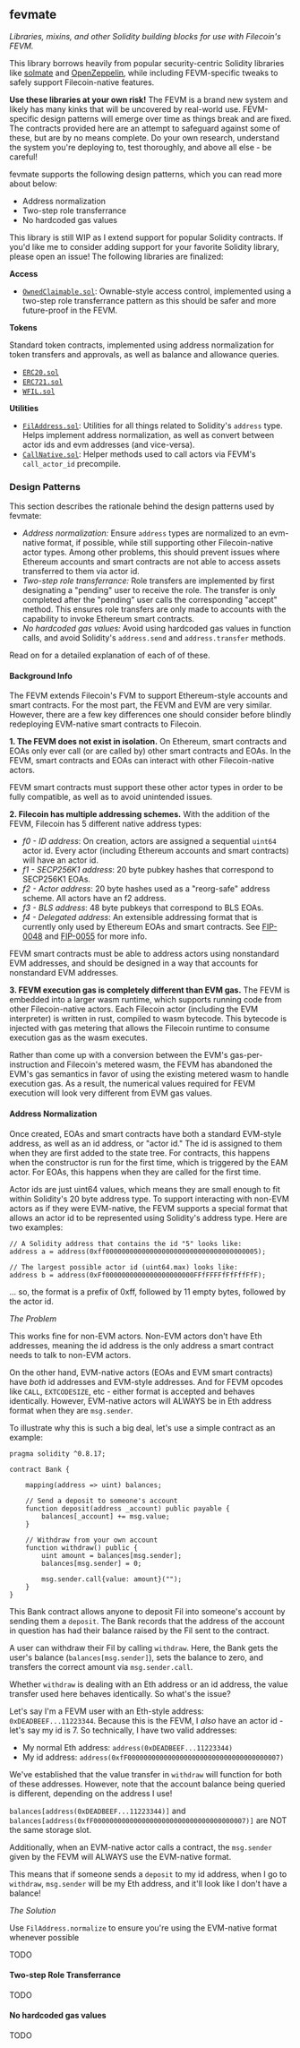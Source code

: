 ## fevmate

*Libraries, mixins, and other Solidity building blocks for use with Filecoin's FEVM.*

This library borrows heavily from popular security-centric Solidity libraries like [solmate](https://github.com/transmissions11/solmate) and [OpenZeppelin](https://github.com/OpenZeppelin/openzeppelin-contracts), while including FEVM-specific tweaks to safely support Filecoin-native features.

**Use these libraries at your own risk!** The FEVM is a brand new system and likely has many kinks that will be uncovered by real-world use. FEVM-specific design patterns will emerge over time as things break and are fixed. The contracts provided here are an attempt to safeguard against some of these, but are by no means complete. Do your own research, understand the system you're deploying to, test thoroughly, and above all else - be careful!

fevmate supports the following design patterns, which you can read more about below:
* Address normalization
* Two-step role transferrance
* No hardcoded gas values

This library is still WIP as I extend support for popular Solidity contracts. If you'd like me to consider adding support for your favorite Solidity library, please open an issue! The following libraries are finalized:

**Access**

* [`OwnedClaimable.sol`](./contracts/access/OwnedClaimable.sol): Ownable-style access control, implemented using a two-step role transferrance pattern as this should be safer and more future-proof in the FEVM.

**Tokens**

Standard token contracts, implemented using address normalization for token transfers and approvals, as well as balance and allowance queries.

* [`ERC20.sol`](./contracts/token/ERC20.sol)
* [`ERC721.sol`](./contracts/token/ERC721/ERC721.sol)
* [`WFIL.sol`](./contracts/token/WFIL.sol)

**Utilities**

* [`FilAddress.sol`](./contracts/utils/FilAddress.sol): Utilities for all things related to Solidity's `address` type. Helps implement address normalization, as well as convert between actor ids and evm addresses (and vice-versa).
* [`CallNative.sol`](./contracts/utils/CallNative.sol): Helper methods used to call actors via FEVM's `call_actor_id` precompile.

### Design Patterns

This section describes the rationale behind the design patterns used by fevmate:

* *Address normalization:* Ensure `address` types are normalized to an evm-native format, if possible, while still supporting other Filecoin-native actor types. Among other problems, this should prevent issues where Ethereum accounts and smart contracts are not able to access assets transferred to them via actor id.
* *Two-step role transferrance:* Role transfers are implemented by first designating a "pending" user to receive the role. The transfer is only completed after the "pending" user calls the corresponding "accept" method. This ensures role transfers are only made to accounts with the capability to invoke Ethereum smart contracts.
* *No hardcoded gas values:* Avoid using hardcoded gas values in function calls, and avoid Solidity's `address.send` and `address.transfer` methods.

Read on for a detailed explanation of each of of these.

#### Background Info

The FEVM extends Filecoin's FVM to support Ethereum-style accounts and smart contracts. For the most part, the FEVM and EVM are very similar. However, there are a few key differences one should consider before blindly redeploying EVM-native smart contracts to Filecoin.

**1. The FEVM does not exist in isolation.** On Ethereum, smart contracts and EOAs only ever call (or are called by) other smart contracts and EOAs. In the FEVM, smart contracts and EOAs can interact with other Filecoin-native actors. 

FEVM smart contracts must support these other actor types in order to be fully compatible, as well as to avoid unintended issues.

**2. Filecoin has multiple addressing schemes.** With the addition of the FEVM, Filecoin has 5 different native address types:

* *f0 - ID address*: On creation, actors are assigned a sequential `uint64` actor id. Every actor (including Ethereum accounts and smart contracts) will have an actor id.
* *f1 - SECP256K1 address*: 20 byte pubkey hashes that correspond to SECP256K1 EOAs.
* *f2 - Actor address*: 20 byte hashes used as a "reorg-safe" address scheme. All actors have an f2 address.
* *f3 - BLS address*: 48 byte pubkeys that correspond to BLS EOAs.
* *f4 - Delegated address*: An extensible addressing format that is currently only used by Ethereum EOAs and smart contracts. See [FIP-0048](https://github.com/filecoin-project/FIPs/blob/master/FIPS/fip-0048.md) and [FIP-0055](https://github.com/filecoin-project/FIPs/blob/master/FIPS/fip-0055.md) for more info.

FEVM smart contracts must be able to address actors using nonstandard EVM addresses, and should be designed in a way that accounts for nonstandard EVM addresses.

**3. FEVM execution gas is completely different than EVM gas.** The FEVM is embedded into a larger wasm runtime, which supports running code from other Filecoin-native actors. Each Filecoin actor (including the EVM interpreter) is written in rust, compiled to wasm bytecode. This bytecode is injected with gas metering that allows the Filecoin runtime to consume execution gas as the wasm executes.

Rather than come up with a conversion between the EVM's gas-per-instruction and Filecoin's metered wasm, the FEVM has abandoned the EVM's gas semantics in favor of using the existing metered wasm to handle execution gas. As a result, the numerical values required for FEVM execution will look very different from EVM gas values.

#### Address Normalization

Once created, EOAs and smart contracts have both a standard EVM-style address, as well as an id address, or "actor id." The id is assigned to them when they are first added to the state tree. For contracts, this happens when the constructor is run for the first time, which is triggered by the EAM actor. For EOAs, this happens when they are called for the first time.

Actor ids are just uint64 values, which means they are small enough to fit within Solidity's 20 byte address type. To support interacting with non-EVM actors as if they were EVM-native, the FEVM supports a special format that allows an actor id to be represented using Solidity's address type. Here are two examples:

```solidity
// A Solidity address that contains the id "5" looks like: 
address a = address(0xff00000000000000000000000000000000000005);

// The largest possible actor id (uint64.max) looks like:
address b = address(0xFf0000000000000000000000FFfFFFFfFfFffFfF);
```

... so, the format is a prefix of 0xff, followed by 11 empty bytes, followed by the actor id.

*The Problem*

This works fine for non-EVM actors. Non-EVM actors don't have Eth addresses, meaning the id address is the only address a smart contract needs to talk to non-EVM actors.

On the other hand, EVM-native actors (EOAs and EVM smart contracts) have *both* id addresses and EVM-style addresses. And for FEVM opcodes like `CALL`, `EXTCODESIZE`, etc - either format is accepted and behaves identically. However, EVM-native actors will ALWAYS be in Eth address format when they are `msg.sender`.

To illustrate why this is such a big deal, let's use a simple contract as an example:

```solidity
pragma solidity ^0.8.17;

contract Bank {

    mapping(address => uint) balances;

    // Send a deposit to someone's account
    function deposit(address _account) public payable {
        balances[_account] += msg.value;
    }

    // Withdraw from your own account
    function withdraw() public {
        uint amount = balances[msg.sender];
        balances[msg.sender] = 0;

        msg.sender.call{value: amount}("");
    }
}
```

This Bank contract allows anyone to deposit Fil into someone's account by sending them a `deposit`. The Bank records that the address of the account in question has had their balance raised by the Fil sent to the contract.

A user can withdraw their Fil by calling `withdraw`. Here, the Bank gets the user's balance (`balances[msg.sender]`), sets the balance to zero, and transfers the correct amount via `msg.sender.call`.

Whether `withdraw` is dealing with an Eth address or an id address, the value transfer used here behaves identically. So what's the issue?

Let's say I'm a FEVM user with an Eth-style address: `0xDEADBEEF...11223344`. Because this is the FEVM, I *also* have an actor id - let's say my id is 7. So technically, I have two valid addresses:

* My normal Eth address: `address(0xDEADBEEF...11223344)`
* My id address: `address(0xfF00000000000000000000000000000000000007)`

We've established that the value transfer in `withdraw` will function for both of these addresses. However, note that the account balance being queried is different, depending on the address I use!

`balances[address(0xDEADBEEF...11223344)]` and `balances[address(0xfF00000000000000000000000000000000000007)]` are NOT the same storage slot.

Additionally, when an EVM-native actor calls a contract, the `msg.sender` given by the FEVM will ALWAYS use the EVM-native format.

This means that if someone sends a `deposit` to my id address, when I go to `withdraw`, `msg.sender` will be my Eth address, and it'll look like I don't have a balance!

*The Solution*

Use `FilAddress.normalize` to ensure you're using the EVM-native format whenever possible

TODO

#### Two-step Role Transferrance

TODO

#### No hardcoded gas values

TODO
